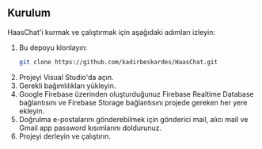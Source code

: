 ## Kurulum

HaasChat'i kurmak ve çalıştırmak için aşağıdaki adımları izleyin:

1. Bu depoyu klonlayın:
    ```bash
    git clone https://github.com/kadirbeskardes/HaasChat.git
    ```
2. Projeyi Visual Studio'da açın.
3. Gerekli bağımlılıkları yükleyin.
4. Google Firebase üzerinden oluşturduğunuz Firebase Realtime Database bağlantısını ve Firebase Storage bağlantısını projede gereken her yere ekleyin.
5. Doğrulma e-postalarını gönderebilmek için gönderici mail, alıcı mail ve Gmail app password kısımlarını doldurunuz.
6. Projeyi derleyin ve çalıştırın.
